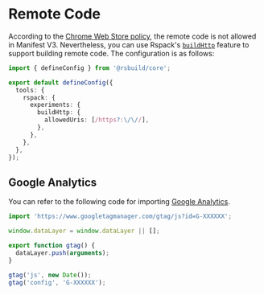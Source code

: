 # Remote Code

According to the [Chrome Web Store policy](https://developer.chrome.com/docs/extensions/develop/migrate/improve-security#remove-remote-code), the remote code is not allowed in Manifest V3. Nevertheless, you can use Rspack's [`buildHttp`](https://rspack.rs/config/experiments#experimentsbuildhttp) feature to support building remote code. The configuration is as follows:

```ts [rsbuild.config.ts]
import { defineConfig } from '@rsbuild/core';

export default defineConfig({
  tools: {
    rspack: {
      experiments: {
        buildHttp: {
          allowedUris: [/https?:\/\//],
        },
      },
    },
  },
});
```

## Google Analytics

You can refer to the following code for importing [Google Analytics](https://developers.google.com/analytics/devguides/collection/ga4).

```ts [src/utils/analytics.ts]
import 'https://www.googletagmanager.com/gtag/js?id=G-XXXXXX';

window.dataLayer = window.dataLayer || [];

export function gtag() {
  dataLayer.push(arguments);
}

gtag('js', new Date());
gtag('config', 'G-XXXXXX');
```
